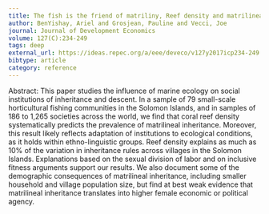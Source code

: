 ```yaml
---
title: The fish is the friend of matriliny, Reef density and matrilineal inheritance
author: BenYishay, Ariel and Grosjean, Pauline and Vecci, Joe
journal: Journal of Development Economics
volume: 127(C):234-249
tags: deep
external_url: https://ideas.repec.org/a/eee/deveco/v127y2017icp234-249.html
bibtype: article
category: reference
---
```

Abstract: This paper studies the influence of marine ecology on social institutions of inheritance and descent. In a sample of 79 small-scale horticultural fishing communities in the Solomon Islands, and in samples of 186 to 1,265 societies across the world, we find that coral reef density systematically predicts the prevalence of matrilineal inheritance. Moreover, this result likely reflects adaptation of institutions to ecological conditions, as it holds within ethno-linguistic groups. Reef density explains as much as 10\% of the variation in inheritance rules across villages in the Solomon Islands. Explanations based on the sexual division of labor and on inclusive fitness arguments support our results. We also document some of the demographic consequences of matrilineal inheritance, including smaller household and village population size, but find at best weak evidence that matrilineal inheritance translates into higher female economic or political agency.
